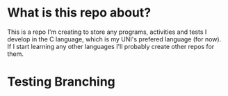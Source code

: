 # What is this repo about?

This is a repo I'm creating to store any programs, activities and tests I develop in the C language, which is my UNI's prefered language (for now). If I start learning any other languages I'll probably create other
repos for them.

# Testing Branching
